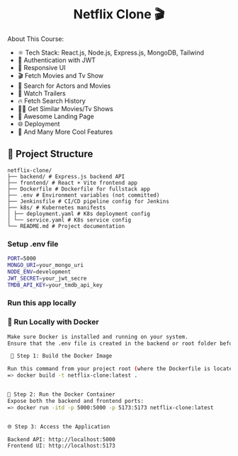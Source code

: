 <h1 align="center">Netflix Clone 🎬</h1>

About This Course:

-   ⚛️ Tech Stack: React.js, Node.js, Express.js, MongoDB, Tailwind
-   🔐 Authentication with JWT
-   📱 Responsive UI
-   🎬 Fetch Movies and Tv Show
-   🔎 Search for Actors and Movies
-   🎥 Watch Trailers
-   🔥 Fetch Search History
-   🐱‍👤 Get Similar Movies/Tv Shows
-   💙 Awesome Landing Page
-   🌐 Deployment
-   🚀 And Many More Cool Features


## 📁 Project Structure

```
netflix-clone/
├── backend/ # Express.js backend API
├── frontend/ # React + Vite frontend app
├── Dockerfile # Dockerfile for fullstack app
├── .env # Environment variables (not committed)
├── Jenkinsfile # CI/CD pipeline config for Jenkins
├── k8s/ # Kubernetes manifests
│ ├── deployment.yaml # K8s deployment config
│ └── service.yaml # K8s service config
└── README.md # Project documentation
```


### Setup .env file

```bash
PORT=5000
MONGO_URI=your_mongo_uri
NODE_ENV=development
JWT_SECRET=your_jwt_secre
TMDB_API_KEY=your_tmdb_api_key
```

### Run this app locally



### 🧪 Run Locally with Docker

``` bash
Make sure Docker is installed and running on your system.
Ensure that the .env file is created in the backend or root folder before building the image:

 🐳 Step 1: Build the Docker Image

Run this command from your project root (where the Dockerfile is located):
=> docker build -t netflix-clone:latest .


🚀 Step 2: Run the Docker Container
Expose both the backend and frontend ports:
=> docker run -itd -p 5000:5000 -p 5173:5173 netflix-clone:latest


🌐 Step 3: Access the Application

Backend API: http://localhost:5000
Frontend UI: http://localhost:5173
```

